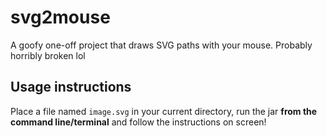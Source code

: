 # svg2mouse
A goofy one-off project that draws SVG paths with your mouse. Probably horribly broken lol

## Usage instructions
Place a file named `image.svg` in your current directory, run the jar **from the command line/terminal** and follow the instructions on screen!
